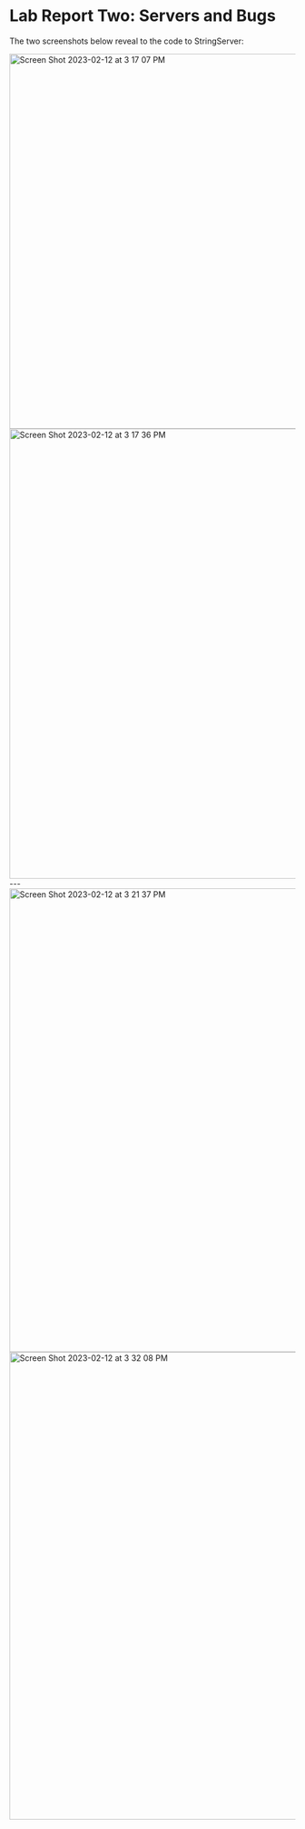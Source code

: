 # Lab Report Two: Servers and Bugs

The two screenshots below reveal to the code to StringServer:


<img width="660" alt="Screen Shot 2023-02-12 at 3 17 07 PM" src="https://user-images.githubusercontent.com/122497830/218343202-088e667f-2ced-483c-be09-1dccc93aa674.png">
<img width="792" alt="Screen Shot 2023-02-12 at 3 17 36 PM" src="https://user-images.githubusercontent.com/122497830/218343228-71c118ae-b277-4526-b751-fc02f5564f40.png">
---
<img width="816" alt="Screen Shot 2023-02-12 at 3 21 37 PM" src="https://user-images.githubusercontent.com/122497830/218343428-55a50006-096a-43d9-9b03-cc5784241583.png">
<img width="823" alt="Screen Shot 2023-02-12 at 3 32 08 PM" src="https://user-images.githubusercontent.com/122497830/218343886-0c1d5490-9dfc-48ee-943a-d9f553b16987.png">
